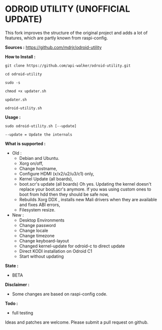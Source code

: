 ODROID UTILITY (UNOFFICIAL UPDATE)
==================================

This fork improves the structure of the original project and adds a lot of features, which are partly known from raspi-config.

**Sources :** https://github.com/mdrjr/odroid-utility

**How to Install :**

```
git clone https://github.com/api-walker/odroid-utility.git

cd odroid-utility

sudo -s

chmod +x updater.sh

updater.sh

odroid-utility.sh
```

**Usage :**

```
sudo odroid-utility.sh [--update]

--update = Update the internals
```

**What is supported :**
* Old :
  * Debian and Ubuntu.
  * Xorg on/off,
  * Change hostname,
  * Configure HDMI (x/x2/u2/u3/c1) only,
  * Kernel Update (all boards),
  * boot.scr's update (all boards) Oh yes. Updating the kernel doesn't replace your boot.scr's anymore. If you was using custom ones to boot from hdd then they should be safe now,
  * Rebuilds Xorg DDX , installs new Mali drivers when they are available and fixes ABI errors,
  * Filesystem resize.
* New :
  * Desktop Environments
  * Change password
  * Change locale
  * Change timezone
  * Change keyboard-layout
  * Changed kernel-update for odroid-c to direct update
  * Direct KODI installation on Odroid C1
  * Start without updating
  
**State :**
* BETA

**Disclaimer :**
* Some changes are based on raspi-config code.

**Todo :**
* full testing

Ideas and patches are welcome. Please submit a pull request on github.
